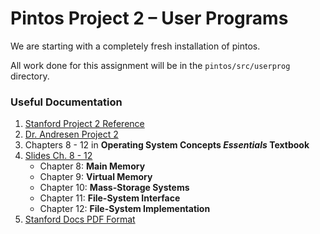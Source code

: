 Pintos Project 2 – User Programs
===
We are starting with a completely fresh installation of pintos.

All work done for this assignment will be in the `pintos/src/userprog` directory.

### Useful Documentation
  1. [Stanford Project 2 Reference](https://web.stanford.edu/class/cs140/projects/pintos/pintos_3.html#SEC32)
  2. [Dr. Andresen Project 2](https://k-state.instructure.com/courses/85470/files/folder/Projects?preview=12771783)
  3. Chapters 8 - 12 in **Operating System Concepts *Essentials* Textbook**
  4. [Slides Ch. 8 - 12](https://k-state.instructure.com/courses/85470/files/folder/Lectures?)
      * Chapter 8: **Main Memory**
      * Chapter 9: **Virtual Memory**
      * Chapter 10: **Mass-Storage Systems**
      * Chapter 11: **File-System Interface**
      * Chapter 12: **File-System Implementation**
  5. [Stanford Docs PDF Format](https://web.stanford.edu/class/cs140/projects/pintos/pintos.pdf)